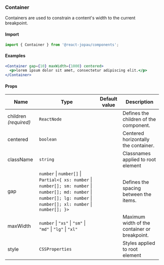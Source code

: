 ### Container

Containers are used to constrain a content's width to the current breakpoint.

#### Import

```jsx
import { Container } from '@react-jopau/components';
```

#### Examples

```jsx
<Container gap={10} maxWidth={1000} centered>
  <p>lorem ipsum dolor sit amet, consectetur adipiscing elit.</p>
</Container>
```

#### Props

| Name                  | Type                                                                                                                                                                       | Default value | Description                                   |
| --------------------- | -------------------------------------------------------------------------------------------------------------------------------------------------------------------------- | ------------- | --------------------------------------------- |
| children _(required)_ | `ReactNode`                                                                                                                                                                |               | Defines the children of the component.        |
| centered              | `boolean`                                                                                                                                                                  |               | Centered horizontally the container.          |
| className             | `string`                                                                                                                                                                   |               | Classnames applied to root element            |
| gap                   | `number` \| `number[]` \| `Partial<{ xs: number` \| `number[]; sm: number` \| `number[]; md: number` \| `number[]; lg: number` \| `number[]; xl: number` \| `number[]; }>` |               | Defines the spacing between the items.        |
| maxWidth              | `number` \| `"xs"` \| `"sm"` \| `"md"` \| `"lg"` \| `"xl"`                                                                                                                 |               | Maximum width of the container or breakpoint. |
| style                 | `CSSProperties`                                                                                                                                                            |               | Styles applied to root element                |
